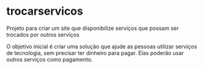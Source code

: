 # trocarservicos
Projeto para criar um site que disponibilize serviços que possam ser trocados por outros serviços

O objetivo inicial é criar uma solução que ajude as pessoas utilizar serviços de tecnologia, sem precisar ter dinheiro para pagar. Elas poderão usar outros serviços como pagamento.
